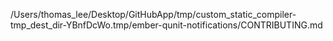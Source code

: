 /Users/thomas_lee/Desktop/GitHubApp/tmp/custom_static_compiler-tmp_dest_dir-YBnfDcWo.tmp/ember-qunit-notifications/CONTRIBUTING.md